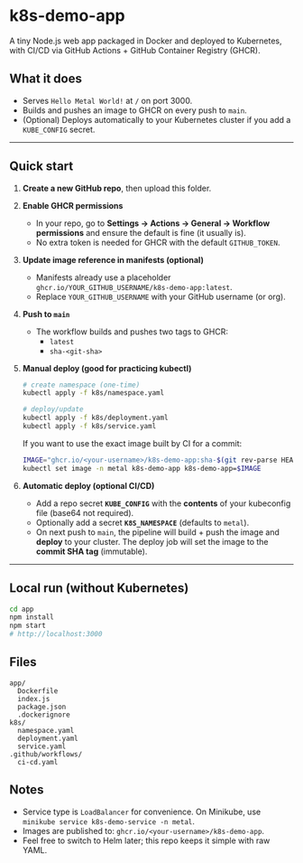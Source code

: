# k8s-demo-app

A tiny Node.js web app packaged in Docker and deployed to Kubernetes, with CI/CD via GitHub Actions + GitHub Container Registry (GHCR).

## What it does
- Serves `Hello Metal World!` at `/` on port 3000.
- Builds and pushes an image to GHCR on every push to `main`.
- (Optional) Deploys automatically to your Kubernetes cluster if you add a `KUBE_CONFIG` secret.

---

## Quick start

1. **Create a new GitHub repo**, then upload this folder.

2. **Enable GHCR permissions**
   - In your repo, go to **Settings → Actions → General → Workflow permissions** and ensure the default is fine (it usually is).
   - No extra token is needed for GHCR with the default `GITHUB_TOKEN`.

3. **Update image reference in manifests (optional)**
   - Manifests already use a placeholder `ghcr.io/YOUR_GITHUB_USERNAME/k8s-demo-app:latest`.
   - Replace `YOUR_GITHUB_USERNAME` with your GitHub username (or org).

4. **Push to `main`**
   - The workflow builds and pushes two tags to GHCR:
     - `latest`
     - `sha-<git-sha>`

5. **Manual deploy (good for practicing kubectl)**
   ```bash
   # create namespace (one-time)
   kubectl apply -f k8s/namespace.yaml

   # deploy/update
   kubectl apply -f k8s/deployment.yaml
   kubectl apply -f k8s/service.yaml
   ```
   If you want to use the exact image built by CI for a commit:
   ```bash
   IMAGE="ghcr.io/<your-username>/k8s-demo-app:sha-$(git rev-parse HEAD)"
   kubectl set image -n metal k8s-demo-app k8s-demo-app=$IMAGE
   ```

6. **Automatic deploy (optional CI/CD)**
   - Add a repo secret **`KUBE_CONFIG`** with the **contents** of your kubeconfig file (base64 not required).
   - Optionally add a secret **`K8S_NAMESPACE`** (defaults to `metal`).
   - On next push to `main`, the pipeline will build + push the image and **deploy** to your cluster.
     The deploy job will set the image to the **commit SHA tag** (immutable).

---

## Local run (without Kubernetes)
```bash
cd app
npm install
npm start
# http://localhost:3000
```

## Files
```
app/
  Dockerfile
  index.js
  package.json
  .dockerignore
k8s/
  namespace.yaml
  deployment.yaml
  service.yaml
.github/workflows/
  ci-cd.yaml
```

## Notes
- Service type is `LoadBalancer` for convenience. On Minikube, use `minikube service k8s-demo-service -n metal`.
- Images are published to: `ghcr.io/<your-username>/k8s-demo-app`.
- Feel free to switch to Helm later; this repo keeps it simple with raw YAML.
